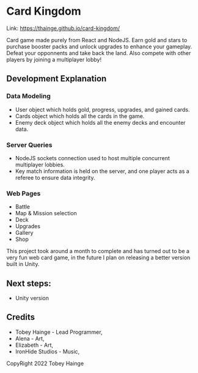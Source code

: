 # Card Kingdom

Link: https://thainge.github.io/card-kingdom/

Card game made purely from React and NodeJS. Earn gold and stars to purchase booster packs and unlock upgrades to enhance your gameplay. Defeat your opponnents and take back the land. Also compete with other players by joining a multiplayer lobby!

## Development Explanation
### Data Modeling
- User object which holds gold, progress, upgrades, and gained cards.
- Cards object which holds all the cards in the game.
- Enemy deck object which holds all the enemy decks and encounter data.
### Server Queries
- NodeJS sockets connection used to host multiple concurrent multiplayer lobbies.
- Key match information is held on the server, and one player acts as a referee to ensure data integrity.
### Web Pages
- Battle
- Map & Mission selection
- Deck
- Upgrades
- Gallery
- Shop

This project took around a month to complete and has turned out to be a very fun web card game, in the future I plan on releasing a better version built in Unity.

## Next steps:
- Unity version

## Credits 
- Tobey Hainge - Lead Programmer,
- Alena - Art,
- Elizabeth - Art,
- IronHide Studios - Music,

CopyRight 2022 Tobey Hainge
